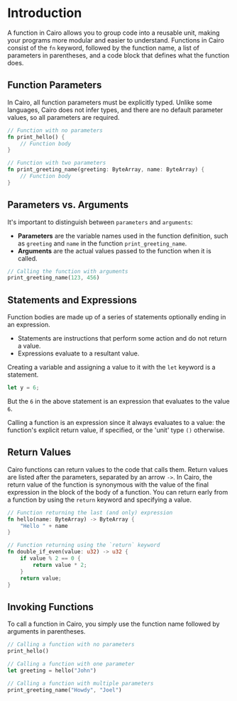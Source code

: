 # Introduction

A function in Cairo allows you to group code into a reusable unit, making your programs more modular and easier to understand.
Functions in Cairo consist of the `fn` keyword, followed by the function name, a list of parameters in parentheses, and a code block that defines what the function does.

## Function Parameters

In Cairo, all function parameters must be explicitly typed.
Unlike some languages, Cairo does not infer types, and there are no default parameter values, so all parameters are required.

```rust
// Function with no parameters
fn print_hello() {
    // Function body
}

// Function with two parameters
fn print_greeting_name(greeting: ByteArray, name: ByteArray) {
    // Function body
}
```

## Parameters vs. Arguments

It's important to distinguish between `parameters` and `arguments`:

- **Parameters** are the variable names used in the function definition, such as `greeting` and `name` in the function `print_greeting_name`.
- **Arguments** are the actual values passed to the function when it is called.

```rust
// Calling the function with arguments
print_greeting_name(123, 456)
```

## Statements and Expressions

Function bodies are made up of a series of statements optionally ending in an expression.

- Statements are instructions that perform some action and do not return a value.
- Expressions evaluate to a resultant value.

Creating a variable and assigning a value to it with the `let` keyword is a statement.

```rust
let y = 6;
```

But the `6` in the above statement is an expression that evaluates to the value `6`.

Calling a function is an expression since it always evaluates to a value: the function's explicit return value, if specified, or the 'unit' type `()` otherwise.

## Return Values

Cairo functions can return values to the code that calls them.
Return values are listed after the parameters, separated by an arrow `->`.
In Cairo, the return value of the function is synonymous with the value of the final expression in the block of the body of a function.
You can return early from a function by using the `return` keyword and specifying a value.

```rust
// Function returning the last (and only) expression
fn hello(name: ByteArray) -> ByteArray {
    "Hello " + name
}

// Function returning using the `return` keyword
fn double_if_even(value: u32) -> u32 {
    if value % 2 == 0 {
        return value * 2;
    }
    return value;
}
```

## Invoking Functions

To call a function in Cairo, you simply use the function name followed by arguments in parentheses.

```rust
// Calling a function with no parameters
print_hello()

// Calling a function with one parameter
let greeting = hello("John")

// Calling a function with multiple parameters
print_greeting_name("Howdy", "Joel")
```
